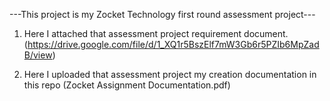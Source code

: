 ---This project is my Zocket Technology  first round assessment project---

1. Here I attached that assessment project requirement document. (https://drive.google.com/file/d/1_XQ1r5BszElf7mW3Gb6r5PZIb6MpZadB/view)

2. Here I uploaded that assessment project my creation documentation in this repo (Zocket Assignment Documentation.pdf)
